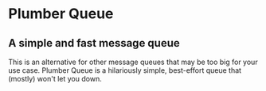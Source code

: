 # Plumber Queue
## A simple and fast message queue
This is an alternative for other message queues that may be too big for your use case. Plumber Queue is
a hilariously simple, best-effort queue that (mostly) won't let you down.
